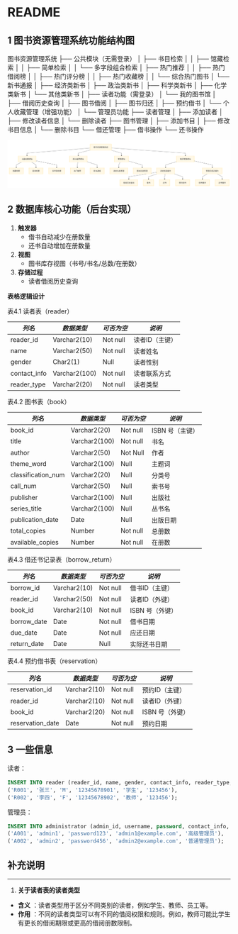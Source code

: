 # README

## 1 图书资源管理系统功能结构图

图书资源管理系统
├── 公共模块（无需登录）
│   ├── 书目检索
│   │   ├── 馆藏检索
│   │   ├── 简单检索
│   │   └── 多字段组合检索
│   ├── 热门推荐
│   │   ├── 热门借阅榜
│   │   ├── 热门评分榜
│   │   ├── 热门收藏榜
│   │   └── 综合热门图书
│   └── 新书通报
│       ├── 经济类新书
│       ├── 政治类新书
│       ├── 科学类新书
│       ├── 化学类新书
│       └── 其他类新书
│
├── 读者功能（需登录）
│   └── 我的图书馆
│       ├── 借阅历史查询
│       ├── 图书借阅
│       ├── 图书归还
│       ├── 预约借书
│       └── 个人收藏管理（增强功能）
│
└── 管理员功能
    ├── 读者管理
    │   ├── 添加读者
    │   ├── 修改读者信息
    │   └── 删除读者
    ├── 图书管理
    │   ├── 添加书目
    │   ├── 修改书目信息
    │   └── 删除书目
    └── 借还管理
        ├── 借书操作
        └── 还书操作

![1750815980986](image/README/1750815980986.png)

## 2 数据库核心功能（后台实现）

1. **触发器**
   * 借书自动减少在册数量
   * 还书自动增加在册数量
2. **视图**
   * 图书库存视图（书号/书名/总数/在册数）
3. **存储过程**
   * 读者借阅历史查询

**表格逻辑设计**

表4.1 读者表（reader）

| *列名*     | *数据类型*  | *可否为空* | *说明*       |
| ------------ | ------------- | ------------ | -------------- |
| reader_id    | Varchar2(10)  | Not null     | 读者ID（主键） |
| name         | Varchar2(50)  | Not null     | 读者姓名       |
| gender       | Char2(1)      | Null         | 读者性别       |
| contact_info | Varchar2(100) | Not null     | 读者联系方式   |
| reader_type  | Varchar2(20)  | Not null     | 读者类型       |

表4.2 图书表（book）

| *列名*           | *数据类型*  | *可否为空* | *说明*        |
| ------------------ | ------------- | ------------ | --------------- |
| book_id            | Varchar2(20)  | Not null     | ISBN 号（主键） |
| title              | Varchar2(100) | Not null     | 书名            |
| author             | Varchar2(50)  | Not Null     | 作者            |
| theme_word         | Varchar2(100) | Null         | 主题词          |
| classification_num | Varchar2(20)  | Null         | 分类号          |
| call_num           | Varchar2(50)  | Null         | 索书号          |
| publisher          | Varchar2(100) | Null         | 出版社          |
| series_title       | Varchar2(100) | Null         | 丛书名          |
| publication_date   | Date          | Null         | 出版日期        |
| total_copies       | Number        | Not null     | 总册数          |
| available_copies   | Number        | Not null     | 在册数          |

表4.3 借还书记录表（borrow_return）

| *列名*    | *数据类型* | *可否为空* | *说明*        |
| ----------- | ------------ | ------------ | --------------- |
| borrow_id   | Varchar2(10) | Not null     | 借书ID（主键）  |
| reader_id   | Varchar2(50) | Not null     | 读者ID（外键）  |
| book_id     | Varchar2(10) | Not null     | ISBN 号（外键） |
| borrow_date | Date         | Not null     | 借书日期        |
| due_date    | Date         | Not null     | 应还日期        |
| return_date | Date         | Null         | 实际还书日期    |

表4.4 预约借书表（reservation）

| *列名*         | *数据类型* | *可否为空* | *说明*        |
| ---------------- | ------------ | ------------ | --------------- |
| reservation_id   | Varchar2(10) | Not null     | 预约ID（主键）  |
| reader_id        | Varchar2(10) | Not null     | 读者ID（外键）  |
| book_id          | Varchar2(20) | Not null     | ISBN 号（外键） |
| reservation_date | Date         | Not null     | 预约日期        |



## 3 一些信息

读者：

```sql
INSERT INTO reader (reader_id, name, gender, contact_info, reader_type, password) VALUES
('R001', '张三', 'M', '12345678901', '学生', '123456'),
('R002', '李四', 'F', '12345678902', '教师', '123456');
```

管理员：

```sql
INSERT INTO administrator (admin_id, username, password, contact_info, privilege_level) VALUES
('A001', 'admin1', 'password123', 'admin1@example.com', '高级管理员'),
('A002', 'admin2', 'password456', 'admin2@example.com', '普通管理员');
```


## 补充说明

---

1. **关于读者表的读者类型**

* **含义** ：读者类型用于区分不同类别的读者，例如学生、教师、员工等。
* **作用** ：不同的读者类型可以有不同的借阅权限和规则。例如，教师可能比学生有更长的借阅期限或更高的借阅册数限制。
